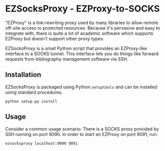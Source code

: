 # EZSocksProxy - EZProxy-to-SOCKS

"EZProxy" is a link-rewriting proxy used by many libraries to allow
remote off-site access to protected resources. Because it's pervasive
and easy to integrate with, there is quite a lot of academic software
which supports EZProxy but doesn't support other proxy types.

EZSocksProxy is a small Python script that provides an EZProxy-like
interface to a SOCKS tunnel. This interface lets you do things like
forward requests from bibliography management software via SSH.

## Installation

EZSocksProxy is packaged using Python `setuptools` and can be
installed using standard procedures.

    python setup.py install

## Usage

Consider a common usage scenario: There is a SOCKS proxy provided by
SSH running on port 9090. In order to start an EZProxy on port 9091,
run:

    ezsocksproxy localhost:9090 9091
